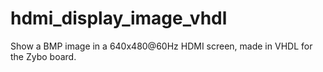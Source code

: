 # hdmi_display_image_vhdl
Show a BMP image in a 640x480@60Hz HDMI screen, made in VHDL for the Zybo board.
